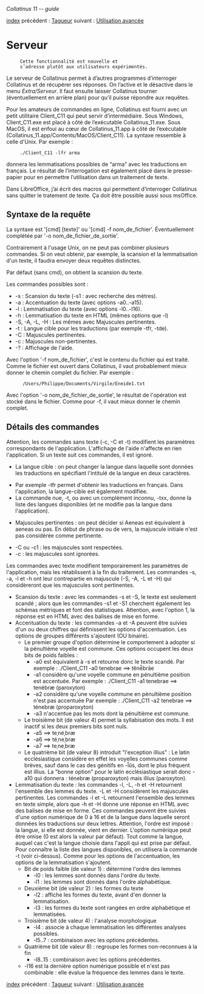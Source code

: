 *Collatinus 11 -- guide*

[index](index.html) précédent : [Tagueur](tagger.html) suivant : [Utilisation avancée](avancee.html) 

Serveur
=======

         Cette fonctionnalité est nouvelle et
         s’adresse plutôt aux utilisateurs expérimentés.


Le serveur de Collatinus permet à d’autres programmes
d’interroger Collatinus et de récupérer ses réponses.
On l’active et le désactive dans le menu _Extra/Serveur_.
Il faut ensuite laisser Collatinus tourner (éventuellement
en arrière plan) pour qu’il puisse répondre aux requêtes.

Pour les amateurs de commandes en ligne, Collatinus est
fourni avec un petit utilitaire Client\_C11 qui peut servir
d’intermédiaire. Sous Windows, Client\_C11.exe est placé 
à côté de l’exécutable Collatinus\_11.exe. Sous MacOS, 
il est enfoui au cœur de Collatinus\_11.app à côté de 
l’exécutable (Collatinus\_11.app/Contents/MacOS/Client\_C11).
La syntaxe ressemble à celle d'Unix. Par exemple :

         ./Client_C11 -lfr arma
         
donnera les lemmatisations possibles de “arma” avec les 
traductions en français. Le résultat de l’interrogation
est également placé dans le presse-papier pour en permettre
l’utilisation dans un traitement de texte.

Dans LibreOffice, j’ai écrit des macros qui permettent 
d’interroger Collatinus sans quitter le tratement de texte.
Ça doit être possible aussi sous msOffice.

## Syntaxe de la requête

La syntaxe est '[cmd] [texte]' ou '[cmd] -f nom\_de\_fichier'. 
Éventuellement complétée par '-o nom\_de\_fichier\_de\_sortie'.

Contrairement à l'usage Unix, on ne peut pas combiner plusieurs commandes.
Si on veut obtenir, par exemple, la scansion et la lemmatisation d'un texte,
il faudra envoyer deux requêtes distinctes.

Par défaut (sans cmd), on obtient la scansion du texte.

Les commandes possibles sont : 
- -s : Scansion du texte (-s1 : avec recherche des mètres).
- -a : Accentuation du texte (avec options -a0..-a15).
- -l : Lemmatisation du texte (avec options -l0..-l16).
- -h : Lemmatisation du texte en HTML (mêmes options que -l)
- -S, -A, -L, -H : Les mêmes avec Majuscules pertinentes.
- -t : Langue cible pour les traductions (par exemple -tfr, -tde).
- -C : Majuscules pertinentes.
- -c : Majuscules non-pertinentes.
- -? : Affichage de l'aide.

Avec l'option '-f nom\_de\_fichier', c'est le contenu du fichier qui est traité.
Comme le fichier est ouvert dans Collatinus, il vaut probablement mieux
donner le chemin complet du fichier. Par exemple :

          /Users/Philippe/Documents/Virgile/Eneide1.txt

Avec l'option '-o nom\_de\_fichier\_de\_sortie', le résultat de l'opération est stocké
dans le fichier. Comme pour -f, il vaut mieux donner le chemin complet.

## Détails des commandes

Attention, les commandes sans texte (-c, -C et -t) modifient les paramètres
correspondants de l'application. L'affichage de l'aide n'affecte en rien l'application.
Si un texte suit ces commandes, il est ignoré.
- La langue cible : on peut changer la langue dans laquelle sont données les traductions
  en spécifiant l'intitulé de la langue en deux caractères.
 * Par exemple -tfr permet d'obtenir les traductions en français.
 Dans l'application, la langue-cible est également modifiée.
 * La commande nue, -t, ou avec un complément inconnu, -txx, donne la liste
 des langues disponibles (et ne modifie pas la langue dans l'application).
- Majuscules pertinentes : on peut décider si Aeneas est équivalent à aeneas ou pas.
 En début de phrase ou de vers, la majuscule initiale n'est pas considérée
 comme pertinente.
 * -C ou -c1 : les majuscules sont respectées.
 * -c : les majuscules sont ignorées.

Les commandes avec texte modifient temporairement les paramètres de l'application,
mais les rétablissent à la fin du traitement.
Les commandes -s, -a, -l et -h ont leur contrepartie en majuscule (-S, -A, -L et -H) 
qui considèreront que les majuscules sont pertinentes.
- Scansion du texte : avec les commandes -s et -S, le texte est seulement scandé ; 
alors que les commandes -s1 et -S1 cherchent également les schémas métriques 
et font des statistiques. 
Attention, avec l'option 1, la réponse est en HTML avec des balises de mise en forme.
- Accentuation du texte : les commandes -a et -A peuvent être suivies d'un ou deux 
 chiffres qui définissent les options d'accentuation. 
 Les options de groupes différents s'ajoutent (OU binaire).
   * Le premier groupe d'option détermine le comportement à adopter si la pénultième
     voyelle est commune. Ces options occupent les deux bits de poids faibles :
     * -a0 est équivalent à -s et retourne donc le texte scandé. 
       Par exemple : ./Client_C11 -a0 tenebrae ==> tĕnē̆brāe
     * -a1 considère qu'une voyelle commune en pénultième position est accentuée.
       Par exemple : ./Client_C11 -a1 tenebrae ==> tenébræ (paroxyton)
     * -a2 considère qu'une voyelle commune en pénultième position n'est pas accentuée
       Par exemple : ./Client_C11 -a2 tenebrae ==> ténebræ (proparoxyton)
     * -a3 n'accentue pas les mots dont la pénultième est commune.
  * Le troisième bit (de valeur 4) permet la syllabisation des mots. 
  Il est inactif si les deux premiers bits sont nuls.
     * -a5 ==> teˌnéˌbræ
     * -a6 ==> téˌneˌbræ
     * -a7 ==> teˌneˌbræ
  * Le quatrième bit (de valeur 8) introduit "l'exception illius" :
  Le latin ecclésiastique considère en effet les voyelles communes comme brèves, 
  sauf dans le cas des génitifs en -ī̆ŭs, dont le plus fréquent est illius. 
  La "bonne option" pour le latin ecclésiastique serait donc -a10 qui donnera :
  ténebræ (proparoxyton) mais illíus (paroxyton).
- Lemmatisation du texte : les commandes -l, -L, -h et -H retournent l'ensemble des 
 lemmes du texte. -L et -H considèrent les majuscules pertinentes. 
 Les commandes -l et -L retournent l'ensemble des lemmes en texte simple,
 alors que -h et -H donne une réponse en HTML avec des balises de mise en forme.
 Ces commandes peuvent être suivies d'une option numérique de 0 à 16 et 
 de la langue dans laquelle seront données les traductions sur deux lettres.
 Attention, l'ordre est imposé : la langue, si elle est donnée, vient en dernier.
 L'option numérique peut être omise (0 est alors la valeur par défaut).
 Tout comme la langue, auquel cas c'est la langue choisie dans l'appli qui
 est prise par défaut. Pour connaître la liste des langues disponibles,
 on utilisera la commande -t (voir ci-dessus).
 Comme pour les options de l'accentuation, les options de la lemmatisation s'ajoutent.
  * Bit de poids faible (de valeur 1) : détermine l'ordre des lemmes
     * -l0 : les lemmes sont donnés dans l'ordre du texte.
     * -l1 : les lemmes sont donnés dans l'ordre alphabétique.
  * Deuxième bit (de valeur 2) : les formes du texte
     * -l2 : affiche les formes du texte, avant d'en donner la lemmatisation.
     * -l3 : les formes du texte sont rangées en ordre alphabétique et lemmatisées.
  * Troisième bit (de valeur 4) : l'analyse morphologique
     * -l4 : associe à chaque lemmatisation les différentes analyses possibles.
     * -l5..7 : combinaison avec les options précédentes.
  * Quatrième bit (de valeur 8) : regroupe les formes non-reconnues à la fin
     * -l8..15 : combinaison avec les options précédentes.
  * -l16 est la dernière option numérique possible et n'est pas combinable : 
  elle évalue la fréquence des lemmes dans le texte.


[index](index.html) précédent : [Tagueur](tagger.html) suivant : [Utilisation avancée](avancee.html) 
